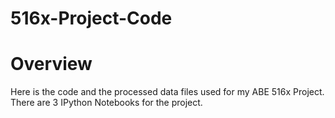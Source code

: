 # 516x-Project-Code

# Overview
Here is the code and the processed data files used for my ABE 516x Project. There are 3 IPython Notebooks for the project.
